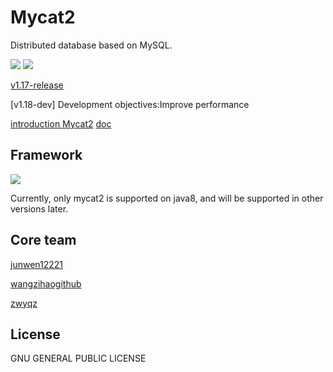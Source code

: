# Mycat2

Distributed database based on MySQL.

![](https://github.com/MyCATApache/Mycat2/workflows/Java%20CI%20-%20Mycat2%20Main/badge.svg)
![](https://github.com/MyCATApache/Mycat2/workflows/Java%20CI%20-%20Mycat2%20Dev/badge.svg)

[v1.17-release](https://github.com/MyCATApache/Mycat2/releases/tag/v1.17-2021-3-24)

[v1.18-dev]
Development objectives:Improve performance

[introduction Mycat2](https://www.yuque.com/books/share/6606b3b6-3365-4187-94c4-e51116894695/fb2285b811138a442eb850f0127d7ea3)
[doc](https://www.yuque.com/books/share/6606b3b6-3365-4187-94c4-e51116894695)



## Framework

![](https://raw.githubusercontent.com/wiki/MyCATApache/Mycat2/img/stack.png)

Currently, only mycat2 is supported on java8, and will be supported in other versions later.

## Core team

[junwen12221](https://github.com/junwen12221)

[wangzihaogithub](https://github.com/wangzihaogithub)

[zwyqz](https://github.com/zwyqz)



## License

GNU GENERAL PUBLIC LICENSE
